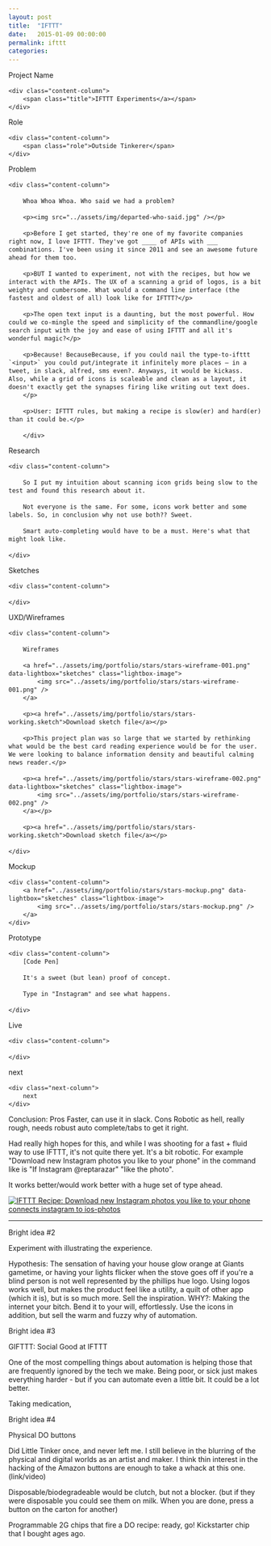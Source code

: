 ```yaml
---
layout: post
title:  "IFTTT"
date:   2015-01-09 00:00:00
permalink: ifttt
categories:
---
```



<!-- Begin Hero Row -->
<div class="hero row ifttt-hero">
</div>

<!-- Begin Title Row -->
<div class="row title">
    <div class="label-column">
        <div>Project Name</div>
    </div>

    <div class="content-column">
        <span class="title">IFTTT Experiments</a></span>
    </div>
</div>

<!-- Begin Role Row -->
<div class="row role">
    <div class="label-column">
        <div>Role</div>
    </div>

    <div class="content-column">
        <span class="role">Outside Tinkerer</span>
    </div>
</div>

<!-- Begin Problem Row -->
<div class="row problem">
    <div class="label-column">
        Problem
    </div>

    <div class="content-column">

        Whoa Whoa Whoa. Who said we had a problem?

        <p><img src="../assets/img/departed-who-said.jpg" /></p>

        <p>Before I get started, they're one of my favorite companies right now, I love IFTTT. They've got ____ of APIs with ___ combinations. I've been using it since 2011 and see an awesome future ahead for them too.

        <p>BUT I wanted to experiment, not with the recipes, but how we interact with the APIs. The UX of a scanning a grid of logos, is a bit weighty and cumbersome. What would a command line interface (the fastest and oldest of all) look like for IFTTT?</p>

        <p>The open text input is a daunting, but the most powerful. How could we co-mingle the speed and simplicity of the commandline/google search input with the joy and ease of using IFTTT and all it's wonderful magic?</p>

        <p>Because! BecauseBecause, if you could nail the type-to-ifttt `<input>` you could put/integrate it infinitely more places – in a tweet, in slack, alfred, sms even?. Anyways, it would be kickass. Also, while a grid of icons is scaleable and clean as a layout, it doesn't exactly get the synapses firing like writing out text does.
        </p>

        <p>User: IFTTT rules, but making a recipe is slow(er) and hard(er) than it could be.</p>

        </div>
</div>


<!-- Begin Research Row -->
<div class="row research">
    <div class="label-column">
        Research
    </div>

    <div class="content-column">

        So I put my intuition about scanning icon grids being slow to the test and found this research about it.

        Not everyone is the same. For some, icons work better and some labels. So, in conclusion why not use both?? Sweet.

        Smart auto-completing would have to be a must. Here's what that might look like.

    </div>
</div>

<!-- Begin Sketches Row -->
<div class="row sketches">
    <div class="label-column">
        Sketches
    </div>

    <div class="content-column">

    </div>
</div>

<!-- Begin UX row -->
<div class="row Rx">
    <div class="label-column">
        UXD/Wireframes
    </div>

    <div class="content-column">

        Wireframes

        <a href="../assets/img/portfolio/stars/stars-wireframe-001.png" data-lightbox="sketches" class="lightbox-image">
            <img src="../assets/img/portfolio/stars/stars-wireframe-001.png" />
        </a>

        <p><a href="../assets/img/portfolio/stars/stars-working.sketch">Download sketch file</a></p>

        <p>This project plan was so large that we started by rethinking what would be the best card reading experience would be for the user. We were looking to balance information density and beautiful calming news reader.</p>

        <p><a href="../assets/img/portfolio/stars/stars-wireframe-002.png" data-lightbox="sketches" class="lightbox-image">
            <img src="../assets/img/portfolio/stars/stars-wireframe-002.png" />
        </a></p>

        <p><a href="../assets/img/portfolio/stars/stars-working.sketch">Download sketch file</a></p>

    </div>
</div>

<!-- Begin Mockup Row -->
<div class="row mockup">
    <div class="label-column">
        Mockup
    </div>

    <div class="content-column">
        <a href="../assets/img/portfolio/stars/stars-mockup.png" data-lightbox="sketches" class="lightbox-image">
            <img src="../assets/img/portfolio/stars/stars-mockup.png" />
        </a>
    </div>
</div>


<!-- Begin Prototype Row -->
<div class="row prototype">
    <div class="label-column">
        Prototype
    </div>

    <div class="content-column">
        [Code Pen]

        It's a sweet (but lean) proof of concept.

        Type in "Instagram" and see what happens.

    </div>
</div>

<!-- Begin Live Row -->
<div class="row live">
    <div class="label-column">
        Live
    </div>

    <div class="content-column">

    </div>
</div>

<!-- Begin Next Row -->
<div class="row next">
    <div class="next-column">
        next
    </div>

    <div class="next-column">
        next
    </div>
</div>




Conclusion:
Pros
Faster, can use it in slack.
Cons
Robotic as hell, really rough, needs robust auto complete/tabs to get it right.

Had really high hopes for this, and while I was shooting for a fast + fluid way to use IFTTT, it's not quite there yet. It's a bit robotic. For example "Download new Instagram photos you like to your phone" in the command like is "If Instagram @reptarazar" "like the photo".

It works better/would work better with a huge set of type ahead.


<a href="https://ifttt.com/view_embed_recipe/126728-download-new-instagram-photos-you-like-to-your-phone" target = "_blank" class="embed_recipe embed_recipe-l_52" id= "embed_recipe-126728"><img src= 'https://ifttt.com/recipe_embed_img/126728' alt="IFTTT Recipe: Download new Instagram photos you like to your phone connects instagram to ios-photos" width="370px" style="max-width:100%"/></a><script async type="text/javascript" src= "//ifttt.com/assets/embed_recipe.js"></script>


-----

Bright idea #2

Experiment with illustrating the experience.

Hypothesis:
The sensation of having your house glow orange at Giants gametime, or having your lights flicker when the stove goes off if you're a blind person is not well represented by the phillips hue logo. Using logos works well, but makes the product feel like a utility, a quilt of other app (which it is), but is so much more. Sell the inspiration. WHY?: Making the internet your bitch. Bend it to your will, effortlessly. Use the icons in addition, but sell the warm and fuzzy why of automation.



Bright idea #3

GIFTTT: Social Good at IFTTT

One of the most compelling things about automation is helping those that are frequently ignored by the tech we make. Being poor, or sick just makes everything harder - but if you can automate even a little bit. It could be a lot better.

Taking medication,



Bright idea #4

Physical DO buttons

Did Little Tinker once, and never left me. I still believe in the blurring of the physical and digital worlds as an artist and maker. I think thin interest in the hacking of the Amazon buttons are enough to take a whack at this one. (link/video)

Disposable/biodegradeable would be clutch, but not a blocker. (but if they were disposable you could see them on milk. When you are done, press a button on the carton for another)



Programmable 2G chips that fire a DO recipe: ready, go! Kickstarter chip that I bought ages ago.

